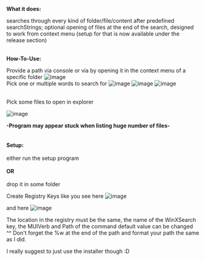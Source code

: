 **What it does:**<br/>

searches through every kind of folder/file/content after predefined searchStrings; optional opening of files at the end of the search, designed to work from context menu (setup for that is now available under the release section)
<br/>
<br/>

**How-To-Use:**<br/>

Provide a path via console or via by opening it in the context menu of a specific folder
![image](https://user-images.githubusercontent.com/51728041/184473404-8693c009-b9e7-40c0-92fb-554f8eefdb2c.png)
<br/>
Pick one or multiple words to search for
![image](https://user-images.githubusercontent.com/51728041/184473416-af33a5de-3e7f-4d05-8a3c-221aa5174e87.png)
![image](https://user-images.githubusercontent.com/51728041/184473489-17678071-fd6f-4a4b-bcdb-89a118986f40.png)
![image](https://user-images.githubusercontent.com/51728041/184473445-870b2e9d-59e4-48ac-86d6-fc874abc5fdc.png)

<br/>
Pick some files to open in explorer

![image](https://user-images.githubusercontent.com/51728041/184473466-59b4307f-a86c-4d61-958f-51cca190c47b.png)

**-Program may appear stuck when listing huge number of files-**
<br/>
<br/>
<br/>
**Setup:**
<br/>
<br/>
either run the setup program
<br/>
<br/>
**OR**
<br/>
<br/>
drop it in some folder

Create Registry Keys like you see here
![image](https://user-images.githubusercontent.com/51728041/184422396-11eca99f-57b8-4122-91f7-0b18035b6f1e.png)

and here
![image](https://user-images.githubusercontent.com/51728041/184422474-c535d0e1-8389-4a18-a2e9-8cfa42dd5059.png)

The location in the registry must be the same, the name of the WinXSearch key, the MUIVerb and Path of the command default value can be changed ^^
Don't forget the %w at the end of the path and format your path the same as I did.

I really suggest to just use the installer though :D


